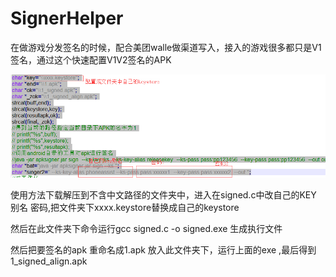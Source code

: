 # SignerHelper
在做游戏分发签名的时候，配合美团walle做渠道写入，接入的游戏很多都只是V1签名，通过这个快速配置V1V2签名的APK

![image](https://github.com/loulousky/SignerHelper/blob/master/TIM%E5%9B%BE%E7%89%8720190730173745.png)

使用方法下载解压到不含中文路径的文件夹中，进入在signed.c中改自己的KEY 别名 密码,把文件夹下xxxx.keystore替换成自己的keystore


然后在此文件夹下命令运行gcc signed.c -o signed.exe  生成执行文件

然后把要签名的apk 重命名成1.apk 放入此文件夹下，运行上面的exe ,最后得到1_signed_align.apk 
